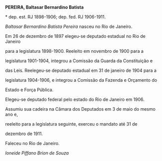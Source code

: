 **PEREIRA, Baltasar Bernardino Batista**



\* dep. est. RJ 1898-1906; dep. fed. RJ 1906-1911.



*Baltasar Bernardino Batista Pereira* nasceu no Rio de Janeiro.



Em 26 de dezembro de 1897 elegeu-se deputado estadual no Rio de Janeiro

para a legislatura 1898-1900. Reeleito em novembro de 1900 para a

legislatura 1901-1904, integrou a Comissão da Guarda da Constituição e

das Leis. Reelegeu-se deputado estadual em 31 de janeiro de 1904 para a

legislatura 1904-1906, e integrou a Comissão da Fazenda e Orçamento do

Estado e Força Pública.



Elegeu-se deputado federal pelo estado do Rio de Janeiro em 1906.

Assumiu sua cadeira na Câmara dos Deputados em 3 de maio do mesmo ano e,

reeleito para a legislatura seguinte, exerceu o mandato até 31 de

dezembro de 1911.



Faleceu no Rio de Janeiro.



*Ioneide Piffano Brion de Souza*



